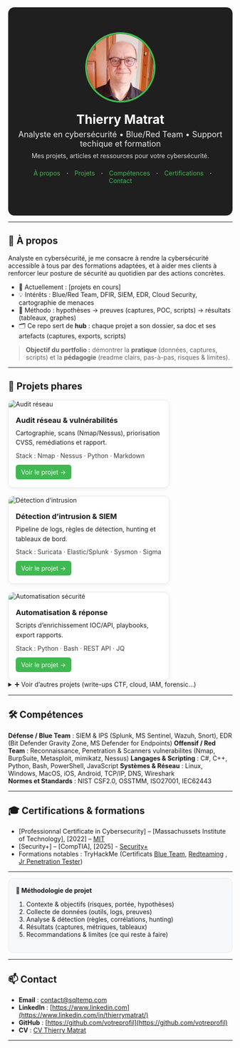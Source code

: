 <!--
README.md – Portfolio cybersécurité (style visuel à la Malachi Gamblin)
Mode d’emploi :
1) Copiez tout ce fichier dans votre README.md de repo GitHub.
2) Remplacez les zones [ENTRE CROCHETS] par vos infos.
3) Placez vos images dans /assets/ (profilepic.jpg, project*.png, logos…).
4) Si certains styles HTML sont trop “stricts” pour GitHub Mobile, utilisez la SECTION DE SECOURS (pur Markdown) plus bas.
-->

<!-- ===== HERO / BANNIÈRE ===== -->
<div align="center" style="background:#1f1f1f; padding:56px 20px; color:#fff; border-radius:14px;">
  <img src="assets/profilepic.jpg" alt="Photo de [VOTRE NOM]" width="150" style="border-radius:50%; border:4px solid #3fb950;">
  <h1 style="margin:18px 0 6px;">Thierry Matrat</h1>
  <p style="margin:0; font-size:18px; opacity:.9;">Analyste en cybersécurité • Blue/Red Team • Support techique et formation</p>
  <p style="margin:8px 0 0; font-size:14px; opacity:.85;">Mes projets, articles et ressources pour votre cybersécurité.</p>
  
  <!-- mini navigation -->
  <p style="margin-top:22px;">
    <a href="#a-propos" style="color:#3fb950; text-decoration:none; margin:0 10px;">À propos</a> ·
    <a href="#projets" style="color:#3fb950; text-decoration:none; margin:0 10px;">Projets</a> ·
    <a href="#competences" style="color:#3fb950; text-decoration:none; margin:0 10px;">Compétences</a> ·
    <a href="#certifications" style="color:#3fb950; text-decoration:none; margin:0 10px;">Certifications</a> ·
    <a href="#contact" style="color:#3fb950; text-decoration:none; margin:0 10px;">Contact</a>
  </p>
</div>

---

<!-- ===== À PROPOS ===== -->
<h2 id="a-propos">👋 À propos</h2>

Analyste en cybersécurité, je me consacre à rendre la cybersécurité accessible à tous par des formations adaptées, et à aider mes clients à renforcer leur posture de sécurité au quotidien par des actions concrètes.


- 🔭 Actuellement : [projets en cours]  
- 💡 Intérêts : Blue/Red Team, DFIR, SIEM, EDR, Cloud Security, cartographie de menaces  
- 🧪 Méthodo : hypothèses → preuves (captures, POC, scripts) → résultats (tableaux, graphes)  
- 🗂️ Ce repo sert de **hub** : chaque projet a son dossier, sa doc et ses artefacts (captures, exports, scripts)

> **Objectif du portfolio :** démontrer la **pratique** (données, captures, scripts) et la **pédagogie** (readme clairs, pas-à-pas, risques & limites).

---

<!-- ===== PROJETS (cartes) ===== -->
<h2 id="projets">🧩 Projets phares</h2>

<div style="display:flex; flex-wrap:wrap; gap:18px;">
  
  <!-- CARTE 1 -->
  <div style="flex:1 1 300px; min-width:280px; max-width:360px; background:#fff; border:1px solid #e5e7eb; border-radius:12px; overflow:hidden; box-shadow:0 2px 8px rgba(0,0,0,.06);">
    <img src="assets/project1.png" alt="Audit réseau" style="width:100%; display:block;">
    <div style="padding:14px 16px 18px;">
      <h3 style="margin:4px 0 8px;">Audit réseau & vulnérabilités</h3>
      <p style="margin:0 0 10px; line-height:1.55;">Cartographie, scans (Nmap/Nessus), priorisation CVSS, remédiations et rapport.</p>
      <p style="margin:0 0 12px; font-size:14px; opacity:.85;">Stack : Nmap · Nessus · Python · Markdown</p>
      <a href="projects/projet-audit-reseau/README.md" style="display:inline-block; padding:8px 12px; background:#3fb950; color:#fff; border-radius:6px; text-decoration:none;">Voir le projet →</a>
    </div>
  </div>

  <!-- CARTE 2 -->
  <div style="flex:1 1 300px; min-width:280px; max-width:360px; background:#fff; border:1px solid #e5e7eb; border-radius:12px; overflow:hidden; box-shadow:0 2px 8px rgba(0,0,0,.06);">
    <img src="assets/project2.png" alt="Détection d’intrusion" style="width:100%; display:block;">
    <div style="padding:14px 16px 18px;">
      <h3 style="margin:4px 0 8px;">Détection d’intrusion & SIEM</h3>
      <p style="margin:0 0 10px; line-height:1.55;">Pipeline de logs, règles de détection, hunting et tableaux de bord.</p>
      <p style="margin:0 0 12px; font-size:14px; opacity:.85;">Stack : Suricata · Elastic/Splunk · Sysmon · Sigma</p>
      <a href="projects/projet-detection-intrusion/README.md" style="display:inline-block; padding:8px 12px; background:#3fb950; color:#fff; border-radius:6px; text-decoration:none;">Voir le projet →</a>
    </div>
  </div>

  <!-- CARTE 3 -->
  <div style="flex:1 1 300px; min-width:280px; max-width:360px; background:#fff; border:1px solid #e5e7eb; border-radius:12px; overflow:hidden; box-shadow:0 2px 8px rgba(0,0,0,.06);">
    <img src="assets/project3.png" alt="Automatisation sécurité" style="width:100%; display:block;">
    <div style="padding:14px 16px 18px;">
      <h3 style="margin:4px 0 8px;">Automatisation & réponse</h3>
      <p style="margin:0 0 10px; line-height:1.55;">Scripts d’enrichissement IOC/API, playbooks, export rapports.</p>
      <p style="margin:0 0 12px; font-size:14px; opacity:.85;">Stack : Python · Bash · REST API · JQ</p>
      <a href="projects/projet-automation/README.md" style="display:inline-block; padding:8px 12px; background:#3fb950; color:#fff; border-radius:6px; text-decoration:none;">Voir le projet →</a>
    </div>
  </div>

</div>

<details>
<summary>➕ Voir d’autres projets (write-ups CTF, cloud, IAM, forensic…)</summary>

- [Write-ups CTF – réseau & web](projects/ctf-writeups/README.md)
- [Durcissement Windows/Linux](projects/hardening/README.md)
- [Sécurité Cloud (IAM/Policies)](projects/cloud-security/README.md)
- [Forensic & DFIR notes](projects/dfir/README.md)

</details>

---

<!-- ===== COMPÉTENCES ===== -->
<h2 id="competences">🛠️ Compétences</h2>

**Défense / Blue Team** : SIEM & IPS (Splunk, MS Sentinel, Wazuh, Snort), EDR (Bit Defender Gravity Zone, MS Defender for Endpoints)
**Offensif / Red Team** : Reconnaissance, Penetration & Scanners vulnerabilites (Nmap, BurpSuite, Metasploit, mimikatz, Nessus)
**Langages & Scripting** : C#, C++, Python, Bash, PowerShell, JavaScript
**Systèmes & Réseau** : Linux, Windows, MacOS, iOS, Android, TCP/IP, DNS, Wireshark  
**Normes et Standards** : NIST CSF2.0, OSSTMM, ISO27001, IEC62443

---

<!-- ===== CERTIFICATIONS ===== -->
<h2 id="certifications">🎓 Certifications & formations</h2>

- [Professionnal Certificate in Cybersecurity] – [Massachussets Institute of Technology], [2022] – [MIT](https://certificates.emeritus.org/551ef89b-003f-456c-b6ae-f3fac29734db#acc.oCvBfZWQ) 
- [Security+] – [CompTIA], [2025] -  [Security+](https://www.credly.com/badges/64372dff-c123-469f-8ef0-38c62923a272) 
- Formations notables : TryHackMe (Certificats [Blue Team](https://tryhackme-certificates.s3-eu-west-1.amazonaws.com/THM-ZVVQEKCLAQ.pdf), [Redteaming](https://tryhackme-certificates.s3-eu-west-1.amazonaws.com/THM-KGKMGGWDIB.pdf) , [Jr Penetration Tester](https://tryhackme-certificates.s3-eu-west-1.amazonaws.com/THM-CVEG9XZNC6.pdf))

---

<div style="background:#f6f8fa; padding:18px 16px; border:1px solid #e5e7eb; border-radius:12px;">
  <strong>📐 Méthodologie de projet</strong>
  <ol>
    <li>Contexte & objectifs (risques, portée, hypothèses)</li>
    <li>Collecte de données (outils, logs, preuves)</li>
    <li>Analyse & détection (règles, corrélations, hunting)</li>
    <li>Résultats (captures, métriques, tableaux)</li>
    <li>Recommandations & limites (ce qui reste à faire)</li>
  </ol>
</div>

---

<h2 id="contact">📫 Contact</h2>

- **Email** : contact@sqltemp.com  
- **LinkedIn** : [https://www.linkedin.com](https://www.linkedin.com/in/thierrymatrat/)
- **GitHub** : [https://github.com/votreprofil](https://github.com/votreprofil)  
- **CV** : [CV Thierry Matrat](assets/CV_ThierryMatrat.pdf)

---

